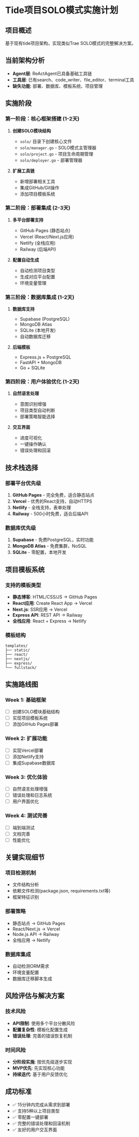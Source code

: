 # Tide项目SOLO模式实施计划

## 项目概述
基于现有tide项目架构，实现类似Trae SOLO模式的完整解决方案。

## 当前架构分析
- **Agent层**: ReActAgent已具备基础工具链
- **工具层**: 已有search、code_writer、file_editor、terminal工具
- **缺失功能**: 部署、数据库、模板系统、项目管理

## 实施阶段

### 第一阶段：核心框架搭建 (1-2天)
1. **创建SOLO模块结构**
   - `solo/` 目录下创建核心文件
   - `solo/manager.go` - SOLO模式主管理器
   - `solo/project.go` - 项目生命周期管理
   - `solo/deployer.go` - 部署管理器

2. **扩展工具链**
   - 新增部署相关工具
   - 集成GitHub/Git操作
   - 添加项目模板系统

### 第二阶段：部署集成 (2-3天)
1. **多平台部署支持**
   - GitHub Pages (静态站点)
   - Vercel (React/Next.js应用)
   - Netlify (全栈应用)
   - Railway (后端API)

2. **配置自动生成**
   - 自动检测项目类型
   - 生成对应平台配置
   - 环境变量管理

### 第三阶段：数据库集成 (1-2天)
1. **数据库支持**
   - Supabase (PostgreSQL)
   - MongoDB Atlas
   - SQLite (本地开发)
   - 自动数据库迁移

2. **后端模板**
   - Express.js + PostgreSQL
   - FastAPI + MongoDB
   - Go + SQLite

### 第四阶段：用户体验优化 (1-2天)
1. **自然语言处理**
   - 意图识别增强
   - 项目类型自动判断
   - 部署策略智能选择

2. **交互界面**
   - 进度可视化
   - 一键操作确认
   - 错误处理和回滚

## 技术栈选择

### 部署平台优先级
1. **GitHub Pages** - 完全免费，适合静态站点
2. **Vercel** - 优秀的React支持，自动HTTPS
3. **Netlify** - 全栈支持，表单处理
4. **Railway** - 500小时免费，适合后端API

### 数据库优先级
1. **Supabase** - 免费PostgreSQL，实时功能
2. **MongoDB Atlas** - 免费集群，NoSQL
3. **SQLite** - 零配置，本地开发

## 项目模板系统

### 支持的模板类型
- **静态博客**: HTML/CSS/JS → GitHub Pages
- **React应用**: Create React App → Vercel
- **Next.js**: SSR应用 → Vercel
- **Express API**: REST API → Railway
- **全栈应用**: React + Express → Netlify

### 模板结构
```
templates/
├── static/
├── react/
├── nextjs/
├── express/
└── fullstack/
```

## 实施路线图

### Week 1: 基础框架
- [ ] 创建SOLO模块基础结构
- [ ] 实现项目模板系统
- [ ] 添加GitHub Pages部署

### Week 2: 扩展功能
- [ ] 实现Vercel部署
- [ ] 添加Netlify支持
- [ ] 集成Supabase数据库

### Week 3: 优化体验
- [ ] 自然语言处理增强
- [ ] 错误处理和日志系统
- [ ] 用户界面优化

### Week 4: 测试完善
- [ ] 端到端测试
- [ ] 文档完善
- [ ] 性能优化

## 关键实现细节

### 项目检测机制
- 文件结构分析
- 依赖文件检测(package.json, requirements.txt等)
- 框架特征识别

### 部署策略
- 静态站点 → GitHub Pages
- React/Next.js → Vercel
- Node.js API → Railway
- 全栈应用 → Netlify

### 数据库集成
- 自动检测ORM需求
- 环境变量配置
- 数据库迁移脚本生成

## 风险评估与解决方案

### 技术风险
- **API限制**: 使用多个平台分散风险
- **配置复杂性**: 模板化配置生成
- **错误处理**: 完善的错误恢复机制

### 时间风险
- **分阶段实施**: 按优先级逐步实现
- **MVP优先**: 先实现核心功能
- **持续迭代**: 基于用户反馈优化

## 成功标准
- ✅ 15分钟内完成从需求到部署
- ✅ 支持5种以上项目类型
- ✅ 零配置一键部署
- ✅ 完整的错误处理和回滚机制
- ✅ 友好的用户交互界面